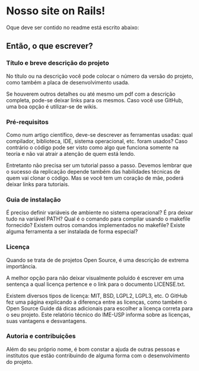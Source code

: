 # Nosso site on Rails!

Oque deve ser contido no readme está escrito abaixo:

## Então, o que escrever?

###    Título e breve descrição do projeto

No título ou na descrição você pode colocar o número da versão do projeto, como também a placa de desenvolvimento usada.

Se houverem outros detalhes ou até mesmo um pdf com a descrição completa, pode-se deixar links para os mesmos. Caso você use GitHub, uma boa opção é utilizar-se de wikis.

###    Pré-requisitos

Como num artigo científico, deve-se descrever as ferramentas usadas: qual compilador, biblioteca, IDE, sistema operacional, etc. foram usados? Caso contrário o código pode ser visto como algo que funciona somente na teoria e não vai atrair a atenção de quem está lendo.

Entretanto não precisa ser um tutorial passo a passo. Devemos lembrar que o sucesso da replicação depende também das habilidades técnicas de quem vai clonar o código. Mas se você tem um coração de mãe, poderá deixar links para tutoriais.

###    Guia de instalação

É preciso definir variáveis de ambiente no sistema operacional? É pra deixar tudo na variável PATH? Qual é o comando para compilar usando o makefile fornecido? Existem outros comandos implementados no makefile? Existe alguma ferramenta a ser instalada de forma especial?

###    Licença

Quando se trata de de projetos Open Source, é uma descrição de extrema importância.

A melhor opção para não deixar visualmente poluído é escrever em uma sentença a qual licença pertence e o link para o documento LICENSE.txt.

Existem diversos tipos de licença: MIT, BSD, LGPL2, LGPL3, etc. O GitHub fez uma página explicando a diferença entre as licenças, como também o Open Source Guide dá dicas adicionais para escolher a licença correta para o seu projeto. Este relatório técnico do IME-USP informa sobre as licenças, suas vantagens e desvantagens.

###    Autoria e contribuições

Além do seu próprio nome, é bom constar a ajuda de outras pessoas e institutos que estão contribuindo de alguma forma com o desenvolvimento do projeto.
